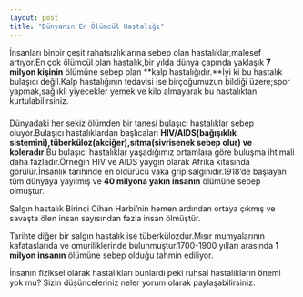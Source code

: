 ```yaml
---
layout: post
title: "Dünyanın En Ölümcül Hastalığı"
---
```


İnsanları binbir çeşit rahatsızlıklarına sebep olan hastalıklar,malesef artıyor.En çok ölümcül olan hastalık,bir yılda dünya çapında yaklaşık **7 milyon kişinin** ölümüne sebep olan **kalp hastalığıdır.**İyi ki bu hastalık bulaşıcı değil.Kalp hastalığının tedavisi ise birçoğumuzun bildiği üzere;spor yapmak,sağlıklı yiyecekler yemek ve kilo almayarak bu hastalıktan kurtulabilirsiniz.

### 

Dünyadaki her sekiz ölümden bir tanesi bulaşıcı hastalıklar sebep oluyor.Bulaşıcı hastalıklardan başlıcaları **HIV/AIDS(bağışıklık sistemini),tüberküloz(akciğer),sıtma(sivrisenek sebep olur) ve koleradır**.Bu bulaşıcı hastalıklar yaşadığımız ortamlara göre buluşma ihtimali daha fazladır.Örneğin HIV ve AIDS yaygın olarak Afrika kıtasında görülür.İnsanlık tarihinde en öldürücü vaka grip salgınıdır.1918’de başlayan tüm dünyaya yayılmış ve **40 milyona yakın insanın** ölümüne sebep olmuştur.

Salgın hastalık Birinci Cihan Harbi’nin hemen ardından ortaya çıkmış ve savaşta ölen insan sayısından fazla insan ölmüştür.

Tarihte diğer bir salgın hastalık ise tüberkülozdur.Mısır mumyalarının kafataslarıda ve omuriliklerinde bulunmuştur.1700-1900 yılları arasında **1 milyon insanın** ölümüne sebep olduğu tahmin ediliyor.

İnsanın fiziksel olarak hastalıkları bunlardı peki ruhsal hastalıkların önemi yok mu?
Sizin düşünceleriniz neler yorum olarak paylaşabilirsiniz.